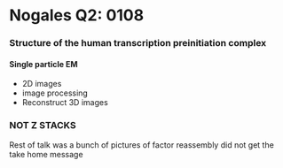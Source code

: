 # Nogales Q2: 0108

### Structure of the human transcription preinitiation complex

#### Single particle EM
* 2D images
* image processing
* Reconstruct 3D images
### NOT Z STACKS

Rest of talk was a bunch of pictures of factor reassembly did not get the take
home message
